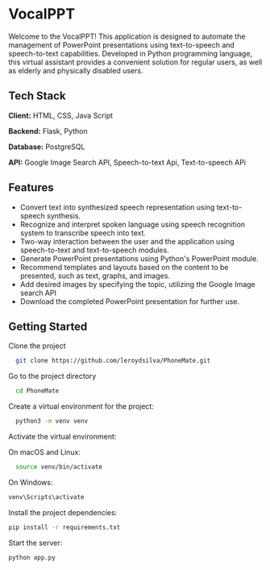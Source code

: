 # VocalPPT

Welcome to the VocalPPT! This application is designed to automate the management of PowerPoint presentations using text-to-speech and speech-to-text capabilities. Developed in Python programming language, this virtual assistant provides a convenient solution for regular users, as well as elderly and physically disabled users.

## Tech Stack

**Client:** HTML, CSS, Java Script

**Backend:** Flask, Python

**Database:** PostgreSQL

**API:** Google Image Search API, Speech-to-text Api, Text-to-speech APi


## Features

- Convert text into synthesized speech representation using text-to-speech synthesis.
- Recognize and interpret spoken language using speech recognition system to transcribe speech into text.
- Two-way interaction between the user and the application using speech-to-text and text-to-speech modules.
- Generate PowerPoint presentations using Python's PowerPoint module.
- Recommend templates and layouts based on the content to be presented, such as text, graphs, and images.
- Add desired images by specifying the topic, utilizing the Google Image search API
- Download the completed PowerPoint presentation for further use.

## Getting Started

Clone the project

```bash
  git clone https://github.com/leroydsilva/PhoneMate.git
```

Go to the project directory

```bash
  cd PhoneMate
```

Create a virtual environment for the project:

```bash
  python3 -m venv venv
```
Activate the virtual environment:

On macOS and Linux:
```bash
  source venv/bin/activate 
```
On Windows:
```bash
venv\Scripts\activate
```
Install the project dependencies:
```bash
pip install -r requirements.txt
```
Start the server:
```bash
python app.py
```
